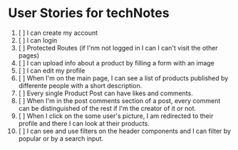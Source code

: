 # User Stories for techNotes

1. [ ] I can create my account
2. [ ] I can login
3. [ ] Protected Routes (if I'nm not logged in I can I can't visit the other pages)
4. [ ] I can upload info about a product by filling a form with an image
5. [ ] I can edit my profile
6. [ ] When I'm on the main page, I can see a list of products published by differente people with a short description.
7. [ ] Every single Product Post can have likes and comments. 
8. [ ] When I'm in the post comments section of a post, every comment can be distinguished of the rest if I'm the creator of it or not.
9. [ ] When I click on the some user's picture, I am redirected to their profile and there I can look at their products. 
10. [ ] I can see and use filters on the header components and I can filter by popular or by a search input.

